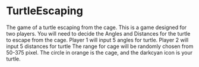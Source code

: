 # TurtleEscaping
The game of a turtle escaping from the cage.
This is a game designed for two players.
You will need to decide the Angles and Distances for the turtle to escape from the cage.
Player 1 will input 5 angles for turtle.
Player 2 will input 5 distances for turtle
The range for cage will be randomly chosen from 50-375 pixel.
The circle in orange is the cage, and the darkcyan icon is your turtle.
